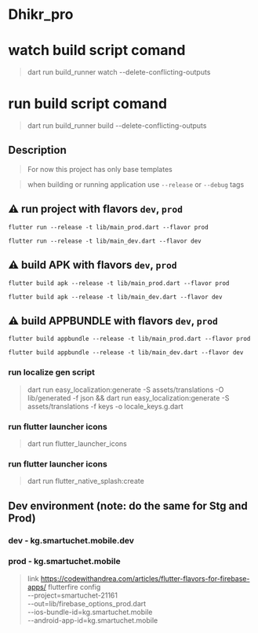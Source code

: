 # Dhikr_pro

# watch build script comand
> dart run build_runner watch --delete-conflicting-outputs

# run build script comand
> dart run build_runner build --delete-conflicting-outputs

## Description
>For now this project has only base templates 

>when building or running application use `--release` or `--debug` tags

## ⚠️ run project with flavors `dev`, `prod`
```
flutter run --release -t lib/main_prod.dart --flavor prod
```
```
flutter run --release -t lib/main_dev.dart --flavor dev
```

## ⚠️ build APK with flavors `dev`, `prod`
```
flutter build apk --release -t lib/main_prod.dart --flavor prod  
```
```
flutter build apk --release -t lib/main_dev.dart --flavor dev  
```

## ⚠️ build APPBUNDLE with flavors `dev`, `prod`
```
flutter build appbundle --release -t lib/main_prod.dart --flavor prod  
```
```
flutter build appbundle --release -t lib/main_dev.dart --flavor dev  
```

### run localize gen script
> dart run easy_localization:generate -S assets/translations -O lib/generated -f json && dart run easy_localization:generate -S assets/translations -f keys -o locale_keys.g.dart



### run flutter launcher icons
>dart run flutter_launcher_icons

### run flutter launcher icons
>dart run flutter_native_splash:create

## Dev environment (note: do the same for Stg and Prod)
### dev - kg.smartuchet.mobile.dev
### prod - kg.smartuchet.mobile
> link https://codewithandrea.com/articles/flutter-flavors-for-firebase-apps/
> flutterfire config \
--project=smartuchet-21161 \
--out=lib/firebase_options_prod.dart \
--ios-bundle-id=kg.smartuchet.mobile \
--android-app-id=kg.smartuchet.mobile

